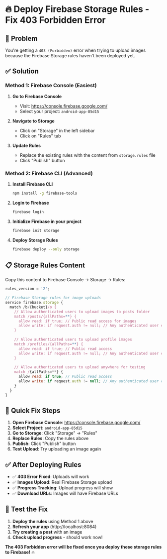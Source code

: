 # 🔥 Deploy Firebase Storage Rules - Fix 403 Forbidden Error

## 🚨 **Problem**
You're getting a `403 (Forbidden)` error when trying to upload images because the Firebase Storage rules haven't been deployed yet.

## ✅ **Solution**

### **Method 1: Firebase Console (Easiest)**

1. **Go to Firebase Console**
   - Visit: https://console.firebase.google.com/
   - Select your project: `android-app-85d15`

2. **Navigate to Storage**
   - Click on "Storage" in the left sidebar
   - Click on "Rules" tab

3. **Update Rules**
   - Replace the existing rules with the content from `storage.rules` file
   - Click "Publish" button

### **Method 2: Firebase CLI (Advanced)**

1. **Install Firebase CLI**
   ```bash
   npm install -g firebase-tools
   ```

2. **Login to Firebase**
   ```bash
   firebase login
   ```

3. **Initialize Firebase in your project**
   ```bash
   firebase init storage
   ```

4. **Deploy Storage Rules**
   ```bash
   firebase deploy --only storage
   ```

## 📋 **Storage Rules Content**

Copy this content to Firebase Console → Storage → Rules:

```javascript
rules_version = '2';

// Firebase Storage rules for image uploads
service firebase.storage {
  match /b/{bucket}/o {
    // Allow authenticated users to upload images to posts folder
    match /posts/{allPaths=**} {
      allow read: if true; // Public read access for images
      allow write: if request.auth != null; // Any authenticated user can upload
    }
    
    // Allow authenticated users to upload profile images
    match /profiles/{allPaths=**} {
      allow read: if true; // Public read access
      allow write: if request.auth != null; // Any authenticated user can upload
    }
    
    // Allow authenticated users to upload anywhere for testing
    match /{allPaths=**} {
      allow read: if true; // Public read access
      allow write: if request.auth != null; // Any authenticated user can upload
    }
  }
}
```

## 🔧 **Quick Fix Steps**

1. **Open Firebase Console**: https://console.firebase.google.com/
2. **Select Project**: `android-app-85d15`
3. **Go to Storage**: Click "Storage" → "Rules"
4. **Replace Rules**: Copy the rules above
5. **Publish**: Click "Publish" button
6. **Test Upload**: Try uploading an image again

## ✅ **After Deploying Rules**

- ✅ **403 Error Fixed**: Uploads will work
- ✅ **Images Upload**: Real Firebase Storage upload
- ✅ **Progress Tracking**: Upload progress will show
- ✅ **Download URLs**: Images will have Firebase URLs

## 🚀 **Test the Fix**

1. **Deploy the rules** using Method 1 above
2. **Refresh your app** (http://localhost:8084)
3. **Try creating a post** with an image
4. **Check upload progress** - should work now!

**The 403 Forbidden error will be fixed once you deploy these storage rules to Firebase!** 🔥
